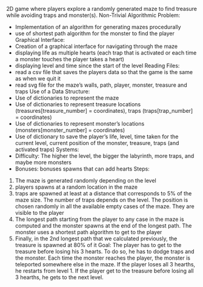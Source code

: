 2D game where players explore a randomly generated maze to find treasure while avoiding traps and
monster(s).
Non-Trivial Algorithmic Problem:
- Implementation of an algorithm for generating mazes procedurally
- use of shortest path algorithm for the monster to find the player
Graphical Interface:
- Creation of a graphical interface for navigating through the maze
- displaying life as multiple hearts (each trap that is activated or each time a monster touches
the player takes a heart)
- displaying level and time since the start of the level
Reading Files:
- read a csv file that saves the players data so that the game is the same as when we quit it
- read svg file for the maze’s walls, path, player, monster, treasure and traps
Use of a Data Structure:
- Use of dictionaries to represent the maze
- Use of dictionaries to represent treasure locations (treasures[treasure_number] =
coordinates), traps (traps[trap_number] = coordinates)
- Use of dictionaries to represent monster’s locations (monsters[monster_number] =
coordinates)
- Use of dictionary to save the player’s life, level, time taken for the current level, current
position of the monster, treasure, traps (and activated traps)
Systems:
- Difficulty: The higher the level, the bigger the labyrinth, more traps, and maybe more
monsters
- Bonuses: bonuses spawns that can add hearts
Steps:
1) The maze is generated randomly depending on the level
2) players spawns at a random location in the maze
3) traps are spawned at least at a distance that corresponds to 5% of the maze size. The
number of traps depends on the level. The position is chosen randomly in all the available
empty cases of the maze. They are visible to the player
4) The longest path starting from the player to any case in the maze is computed and the
monster spawns at the end of the longest path. The monster uses a shortest path algorithm
to get to the player
5) Finally, in the 2nd longest path that we calculated previously, the treasure is spawned at 80%
of it
Goal:
The player has to get to the treasure before losing his 3 hearts. To do so, he has to dodge
traps and the monster. Each time the monster reaches the player, the monster is teleported
somewhere else in the maze. If the player loses all 3 hearths, he restarts from level 1. If the player
get to the treasure before losing all 3 hearths, he gets to the next level.